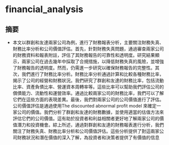 # financial_analysis
## 摘要
- 本文以群創和友達兩家公司為例，進行了財務報表分析，主要關注財務失真、財務比率分析和公司價值評估。首先，針對財務失真問題，通過審查兩家公司的財務資料和報表附註，評估了其財務報告的可靠性和透明度。研究結果顯示，兩家公司在過去幾年中採取了合規措施，以降低財務失真的風險，並增強了財務報告的透明度。然而，仍需進一步研究以確保財務報告的完整性。其次，我們進行了財務比率分析。財務比率分析通過計算和比較各種財務比率，揭示了公司的經營和財務狀況。我們研究了群創和友達的財務比率，包括流動比率、資產負債比率、營運資本周轉率等。這些比率可以幫助我們評估公司的償債能力、流動性和運營效率。通過比較兩家公司的財務比率，我們可以了解它們在這些方面的表現差異。最後，我們對兩家公司的公司價值進行了評估。公司價值評估是通過使用The discounted abnormal profit model
來確定一家公司的價值。我們分析了群創和友達的財務數據，並使用適當的估值方法來評估它們的公司價值。這有助於投資者和利益相關者更好地了解兩家公司的價值潛力和投資機會。綜上所述，通過對群創和友達的財務報表進行分析，我們關注了財務失真、財務比率分析和公司價值評估。這些分析提供了對這兩家公司財務狀況和潛在價值的深入了解，為投資者和決策者提供了有價值的信息
